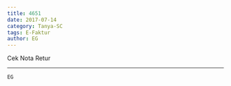 ```yaml
---
title: 4651
date: 2017-07-14
category: Tanya-SC
tags: E-Faktur
author: EG
---
```


Cek Nota Retur

---



`EG`
